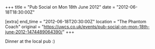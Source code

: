 +++
title = "Pub Social on Mon 18th June 2012"
date = "2012-06-18T18:30:00Z"

[extra]
end_time = "2012-06-18T20:30:00Z"
location = "The Phantom Coach"
original = "https://uwcs.co.uk/events/pub-social-on-mon-18th-june-2012-1474489064390/"
+++

Dinner at the local pub :)

